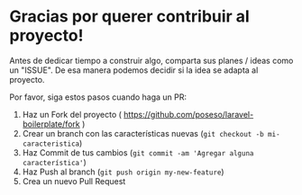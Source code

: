 Gracias por querer contribuir al proyecto!
================================================
Antes de dedicar tiempo a construir algo, comparta sus planes / ideas como un "ISSUE". De esa manera podemos decidir si la idea se adapta al proyecto.

Por favor, siga estos pasos cuando haga un PR:

1. Haz un Fork del proyecto ( https://github.com/poseso/laravel-boilerplate/fork )
2. Crear un branch con las características nuevas (`git checkout -b mi-caracteristica`)
3. Haz Commit de tus cambios (`git commit -am 'Agregar alguna característica'`)
4. Haz Push al branch (`git push origin my-new-feature`)
5. Crea un nuevo Pull Request
